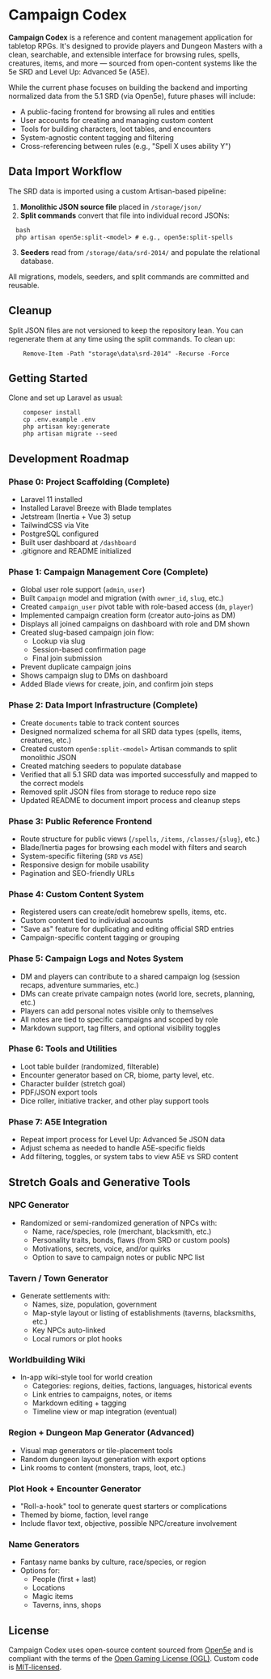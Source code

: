 # Campaign Codex

**Campaign Codex** is a reference and content management application for tabletop RPGs. It's designed to provide players and Dungeon Masters with a clean, searchable, and extensible interface for browsing rules, spells, creatures, items, and more — sourced from open-content systems like the 5e SRD and Level Up: Advanced 5e (A5E).

While the current phase focuses on building the backend and importing normalized data from the 5.1 SRD (via Open5e), future phases will include:

-   A public-facing frontend for browsing all rules and entities
-   User accounts for creating and managing custom content
-   Tools for building characters, loot tables, and encounters
-   System-agnostic content tagging and filtering
-   Cross-referencing between rules (e.g., "Spell X uses ability Y")

## Data Import Workflow

The SRD data is imported using a custom Artisan-based pipeline:

1.  **Monolithic JSON source file** placed in `/storage/json/`
2.  **Split commands** convert that file into individual record JSONs:

```
  bash
  php artisan open5e:split-<model> # e.g., open5e:split-spells
```

3.  **Seeders** read from `/storage/data/srd-2014/` and populate the relational database.

All migrations, models, seeders, and split commands are committed and reusable.

## Cleanup

Split JSON files are not versioned to keep the repository lean. You can regenerate them at any time using the split commands. To clean up:

        Remove-Item -Path "storage\data\srd-2014" -Recurse -Force

## Getting Started

Clone and set up Laravel as usual:

```
    composer install
    cp .env.example .env
    php artisan key:generate
    php artisan migrate --seed
```

## Development Roadmap

### Phase 0: Project Scaffolding (Complete)

-   Laravel 11 installed
-   Installed Laravel Breeze with Blade templates
-   Jetstream (Inertia + Vue 3) setup
-   TailwindCSS via Vite
-   PostgreSQL configured
-   Built user dashboard at `/dashboard`
-   .gitignore and README initialized

### Phase 1: Campaign Management Core (Complete)

-   Global user role support (`admin`, `user`)
-   Built `Campaign` model and migration (with `owner_id`, `slug`, etc.)
-   Created `campaign_user` pivot table with role-based access (`dm`, `player`)
-   Implemented campaign creation form (creator auto-joins as DM)
-   Displays all joined campaigns on dashboard with role and DM shown
-   Created slug-based campaign join flow:
    -   Lookup via slug
    -   Session-based confirmation page
    -   Final join submission
-   Prevent duplicate campaign joins
-   Shows campaign slug to DMs on dashboard
-   Added Blade views for create, join, and confirm join steps

### Phase 2: Data Import Infrastructure (Complete)

-   Create `documents` table to track content sources
-   Designed normalized schema for all SRD data types (spells, items, creatures, etc.)
-   Created custom `open5e:split-<model>` Artisan commands to split monolithic JSON
-   Created matching seeders to populate database
-   Verified that all 5.1 SRD data was imported successfully and mapped to the correct models
-   Removed split JSON files from storage to reduce repo size
-   Updated README to document import process and cleanup steps

### Phase 3: Public Reference Frontend

-   Route structure for public views (`/spells`, `/items`, `/classes/{slug}`, etc.)
-   Blade/Inertia pages for browsing each model with filters and search
-   System-specific filtering (`SRD` vs `A5E`)
-   Responsive design for mobile usability
-   Pagination and SEO-friendly URLs

### Phase 4: Custom Content System

-   Registered users can create/edit homebrew spells, items, etc.
-   Custom content tied to individual accounts
-   "Save as" feature for duplicating and editing official SRD entries
-   Campaign-specific content tagging or grouping

### Phase 5: Campaign Logs and Notes System

-   DM and players can contribute to a shared campaign log (session recaps, adventure summaries, etc.)
-   DMs can create private campaign notes (world lore, secrets, planning, etc.)
-   Players can add personal notes visible only to themselves
-   All notes are tied to specific campaigns and scoped by role
-   Markdown support, tag filters, and optional visibility toggles

### Phase 6: Tools and Utilities

-   Loot table builder (randomized, filterable)
-   Encounter generator based on CR, biome, party level, etc.
-   Character builder (stretch goal)
-   PDF/JSON export tools
-   Dice roller, initiative tracker, and other play support tools

### Phase 7: A5E Integration

-   Repeat import process for Level Up: Advanced 5e JSON data
-   Adjust schema as needed to handle A5E-specific fields
-   Add filtering, toggles, or system tabs to view A5E vs SRD content

## Stretch Goals and Generative Tools

### NPC Generator

-   Randomized or semi-randomized generation of NPCs with:
    -   Name, race/species, role (merchant, blacksmith, etc.)
    -   Personality traits, bonds, flaws (from SRD or custom pools)
    -   Motivations, secrets, voice, and/or quirks
    -   Option to save to campaign notes or public NPC list

### Tavern / Town Generator

-   Generate settlements with:
    -   Names, size, population, government
    -   Map-style layout or listing of establishments (taverns, blacksmiths, etc.)
    -   Key NPCs auto-linked
    -   Local rumors or plot hooks

### Worldbuilding Wiki

-   In-app wiki-style tool for world creation
    -   Categories: regions, deities, factions, languages, historical events
    -   Link entries to campaigns, notes, or items
    -   Markdown editing + tagging
    -   Timeline view or map integration (eventual)

### Region + Dungeon Map Generator (Advanced)

-   Visual map generators or tile-placement tools
-   Random dungeon layout generation with export options
-   Link rooms to content (monsters, traps, loot, etc.)

### Plot Hook + Encounter Generator

-   "Roll-a-hook" tool to generate quest starters or complications
-   Themed by biome, faction, level range
-   Include flavor text, objective, possible NPC/creature involvement

### Name Generators

-   Fantasy name banks by culture, race/species, or region
-   Options for:
    -   People (first + last)
    -   Locations
    -   Magic items
    -   Taverns, inns, shops

## License

Campaign Codex uses open-source content sourced from [Open5e](https://open5e.com/) and is compliant with the terms of the [Open Gaming License (OGL)](https://open5e.com/legal). Custom code is [MIT-licensed](https://opensource.org/licenses/MIT).
